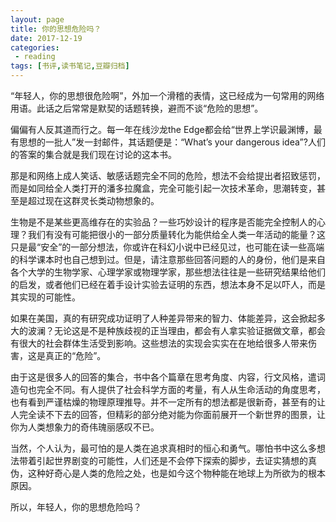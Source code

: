 ```yaml
---
layout: page
title: 你的思想危险吗？
date: 2017-12-19
categories:
 - reading
tags: [书评,读书笔记,豆瓣归档]
---
```


“年轻人，你的思想很危险啊”，外加一个滑稽的表情，这已经成为一句常用的网络用语。此话之后常常是默契的话题转换，避而不谈“危险的思想”。

偏偏有人反其道而行之。每一年在线沙龙the Edge都会给“世界上学识最渊博，最有思想的一批人”发一封邮件，其话题便是：“What’s your dangerous idea”?人们的答案的集合就是我们现在讨论的这本书。

那是和网络上成人笑话、敏感话题完全不同的危险，想法不会给提出者招致惩罚，而是如同给全人类打开的潘多拉魔盒，完全可能引起一次技术革命，思潮转变，甚至是超过现在这群灵长类动物想象的。

生物是不是某些更高维存在的实验品？一些巧妙设计的程序是否能完全控制人的心理？我们有没有可能把很小的一部分质量转化为能供给全人类一年活动的能量？这只是最“安全”的一部分想法，你或许在科幻小说中已经见过，也可能在读一些高端的科学课本时也自己想到过。但是，请注意那些回答问题的人的身份，他们是来自各个大学的生物学家、心理学家或物理学家，那些想法往往是一些研究结果给他们的启发，或者他们已经在着手设计实验去证明的东西，想法本身不足以吓人，而是其实现的可能性。

如果在美国，真的有研究成功证明了人种差异带来的智力、体能差异，这会掀起多大的波澜？无论这是不是种族歧视的正当理由，都会有人拿实验证据做文章，都会有很大的社会群体生活受到影响。这些想法的实现会实实在在地给很多人带来伤害，这是真正的“危险”。

由于这是很多人的回答的集合，书中各个篇章在思考角度、内容，行文风格，遣词造句也完全不同。有人提供了社会科学方面的考量，有人从生命活动的角度思考，也有看到严谨枯燥的物理原理推导。并不一定所有的想法都是很新奇，甚至有的让人完全读不下去的回答，但精彩的部分绝对能为你面前展开一个新世界的图景，让你为人类想象力的奇伟瑰丽感叹不已。

当然，个人认为，最可怕的是人类在追求真相时的恒心和勇气。哪怕书中这么多想法带着引起世界剧变的可能性，人们还是不会停下探索的脚步，去证实猜想的真伪，这种好奇心是人类的危险之处，也是如今这个物种能在地球上为所欲为的根本原因。

所以，年轻人，你的思想危险吗？